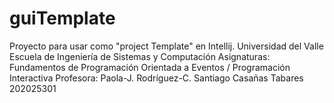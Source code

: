 # guiTemplate
Proyecto para usar como "project Template" en Intellij. 
Universidad del Valle
Escuela de Ingeniería de Sistemas y Computación
Asignaturas: Fundamentos de Programación Orientada a Eventos / Programación Interactiva
Profesora: Paola-J. Rodríguez-C.
Santiago Casañas Tabares
202025301
